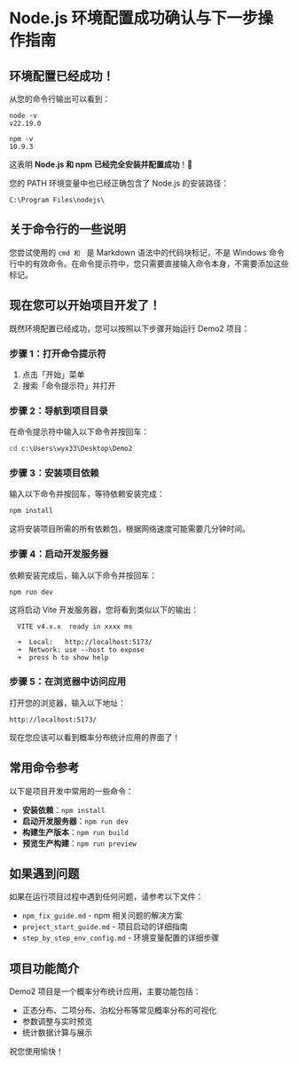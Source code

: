 # Node.js 环境配置成功确认与下一步操作指南

## 环境配置已经成功！

从您的命令行输出可以看到：

```
node -v
v22.19.0

npm -v
10.9.3
```

这表明 **Node.js 和 npm 已经完全安装并配置成功**！🎉

您的 PATH 环境变量中也已经正确包含了 Node.js 的安装路径：
```
C:\Program Files\nodejs\
```

## 关于命令行的一些说明

您尝试使用的 ```cmd 和 ``` 是 Markdown 语法中的代码块标记，不是 Windows 命令行中的有效命令。在命令提示符中，您只需要直接输入命令本身，不需要添加这些标记。

## 现在您可以开始项目开发了！

既然环境配置已经成功，您可以按照以下步骤开始运行 Demo2 项目：

### 步骤 1：打开命令提示符

1. 点击「开始」菜单
2. 搜索「命令提示符」并打开

### 步骤 2：导航到项目目录

在命令提示符中输入以下命令并按回车：
```cmd
cd c:\Users\wyx33\Desktop\Demo2
```

### 步骤 3：安装项目依赖

输入以下命令并按回车，等待依赖安装完成：
```cmd
npm install
```

这将安装项目所需的所有依赖包，根据网络速度可能需要几分钟时间。

### 步骤 4：启动开发服务器

依赖安装完成后，输入以下命令并按回车：
```cmd
npm run dev
```

这将启动 Vite 开发服务器，您将看到类似以下的输出：
```
  VITE v4.x.x  ready in xxxx ms

  ➜  Local:   http://localhost:5173/
  ➜  Network: use --host to expose
  ➜  press h to show help
```

### 步骤 5：在浏览器中访问应用

打开您的浏览器，输入以下地址：
```
http://localhost:5173/
```

现在您应该可以看到概率分布统计应用的界面了！

## 常用命令参考

以下是项目开发中常用的一些命令：

- **安装依赖**：`npm install`
- **启动开发服务器**：`npm run dev`
- **构建生产版本**：`npm run build`
- **预览生产构建**：`npm run preview`

## 如果遇到问题

如果在运行项目过程中遇到任何问题，请参考以下文件：

- `npm_fix_guide.md` - npm 相关问题的解决方案
- `project_start_guide.md` - 项目启动的详细指南
- `step_by_step_env_config.md` - 环境变量配置的详细步骤

## 项目功能简介

Demo2 项目是一个概率分布统计应用，主要功能包括：

- 正态分布、二项分布、泊松分布等常见概率分布的可视化
- 参数调整与实时预览
- 统计数据计算与展示

祝您使用愉快！